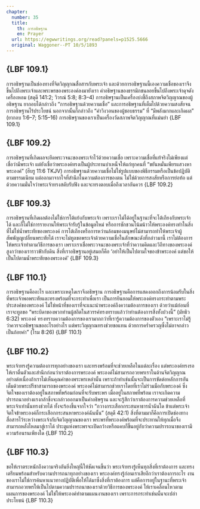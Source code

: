 ```yaml
---
chapter:
  number: 35
  title:
    th: การอธิษฐาน
    en: Prayer
  url: https://egwwritings.org/read?panels=p1525.5666
  original: Waggoner--PT 10/5/1893
---
```


## {LBF 109.1}

การอธิษฐานเป็นช่องทางที่จิตวิญญาณสื่อสารกับพระเจ้า และด้วยการอธิษฐานนี้เองความเชื่อของเราจึงขึ้นไปถึงพระเจ้าและพระพรของพระองค์ลงมายังเรา คำอธิษฐานของธรรมิกชนลอยขึ้นไปถึงพระเจ้าดุจดังเครื่องหอม (สดุดี 141:2; วิวรณ์ 5:8; 8:3–4) การอธิษฐานเป็นเครื่องบ่งชี้ถึงสภาพจิตวิญญาณของผู้อธิษฐาน ยากอบได้กล่าวถึง “การอธิษฐานด้วยความเชื่อ” และการอธิษฐานที่เต็มไปด้วยความสงสัยจนการอธิษฐานไร้ประโยชน์ นอกจากนั้นก็กล่าวถึง “คำวิงวอนของผู้ชอบธรรม” ที่ “มีพลังมากและเกิดผล” (ยากอบ 1:6–7; 5:15–16) การอธิษฐานของเราเป็นเครื่องวัดสภาพจิตวิญญาณที่แม่นยำ {LBF 109.1}

## {LBF 109.2}

การอธิษฐานที่เกิดผลจะยึดพระวจนะของพระเจ้าไว้ด้วยความเชื่อ เพราะความเชื่อที่แท้จริงไม่เพียงแต่เชื่อว่ามีพระเจ้า แต่ยังเชื่อว่าพระองค์ทรงเป็นผู้ประทานบำเหน็จให้แก่ทุกคนที่ “ขยันหมั่นเพียรแสวงหาพระองค์” (ฮีบรู 11:6 TKJV) การอธิษฐานด้วยความเชื่อไม่ใช่รูปแบบของพิธีกรรมหรือเป็นข้อปฏิบัติตามธรรมเนียม แต่ออกมาจากใจที่สำนึกในความต้องการของตน ไม่ใช่ด้วยการสงสัยหรือการย่อท้อ แต่ด้วยความมั่นใจว่าพระเจ้าทรงสดับรับฟัง และจะทรงตอบเมื่อถึงเวลาอันควร {LBF 109.2}

## {LBF 109.3}

การอธิษฐานที่เกิดผลต้องไม่ใช่การโต้แย้งกับพระเจ้า เพราะเราไม่ได้อยู่ในฐานะที่จะโต้เถียงกับพระเจ้าได้ และก็ไม่ใช่การรายงานให้พระเจ้ารับรู้ในข้อมูลใหม่ หรือการชักชวนโน้มน้าวให้พระองค์ทรงทำในสิ่งที่ไม่ใช่น้ำพระทัยของพระองค์ การโต้เถียงหรือการหว่านล้อมของมนุษย์ไม่สามารถทำให้พระเจ้าผู้สัพพัญญูเปลี่ยนพระทัยได้ เราจะไม่ทูลขอพระเจ้าด้วยความเชื่อในลักษณะดังที่กล่าวมานี้ เราไม่ต้องการให้พระเจ้าทำตามวิธีการของเรา เพราะเราเชื่อพระวจนะของพระเจ้าที่ว่าความคิดและวิถีทางของพระองค์สูงกว่าของเราราวฟ้ากับดิน สิ่งที่เราอธิษฐานอยู่เสมอก็คือ ‘อย่าให้เป็นไปตามใจของข้าพระองค์ แต่ขอให้เป็นไปตามน้ำพระทัยของพระองค์’ {LBF 109.3}

## {LBF 110.1}

การอธิษฐานคืออะไร และเพราะเหตุใดเราจึงอธิษฐาน การอธิษฐานคือการแสดงออกถึงการน้อมรับในสิ่งที่พระเจ้าพอพระทัยและทรงพร้อมที่จะกระทำเพื่อเรา เป็นการยินยอมให้พระองค์ทรงกระทำตามพระประสงค์ของพระองค์ ไม่ใช่หน้าที่ของเราที่จะแนะนำพระองค์ถึงความต้องการของเรา ด้วยว่าแม้ก่อนที่เราจะทูลขอ “พระบิดาของพวกท่านผู้สถิตในสวรรค์ทรงทราบแล้วว่าท่านต้องการสิ่งทั้งปวงนี้” (มัทธิว 6:32) พระองค์ ทรงทราบความต้องการของเรามากกว่าที่เรารู้ความต้องการของตัวเอง “เพราะเราไม่รู้ว่าควรจะอธิษฐานขออะไรอย่างไร แต่พระวิญญาณทรงช่วยขอแทน ด้วยการคร่ำครวญซึ่งไม่อาจกล่าวเป็นถ้อยคำ” (โรม 8:26) {LBF 110.1}

## {LBF 110.2}

พระเจ้าทรงรู้ความต้องการทุกอย่างของเรา และทรงพร้อมที่จะช่วยเหลือในแต่ละเรื่อง แต่พระองค์ทรงรอให้เราตื่นตัวและสำนึกก่อนว่าเราต้องการพระองค์ พระองค์ไม่สามารถอวยพรเราในด้านจิตวิญญาณอย่างต่อเนื่องถ้าเราไม่เห็นคุณค่าของพระพรเหล่านั้น เพราะถ้าทำเช่นนั้นจะเป็นการขัดต่อหลักการอันเต็มด้วยพระปรีชาสามารถของพระองค์ พระองค์ไม่สามารถช่วยเราโดยที่เราไม่ร่วมมือกับพระองค์ ซึ่งจิตใจของเราต้องอยู่ในสภาพที่พร้อมก่อนที่จะรับพระพร เมื่ออยู่ในสภาพที่พร้อม เราจะเกิดความปรารถนาอย่างแรงกล้าซึ่งจะกล่าวออกมาเป็นคำอธิษฐาน และจะรู้สึกว่าเราต้องการความช่วยเหลือที่พระเจ้าเท่านั้นทรงช่วยได้ ทั้งจะร้องขึ้นจากใจว่า “กวางกระเสือกกระสนหาธารน้ำฉันใด ข้าแต่พระเจ้า จิตใจข้าพระองค์ก็กระเสือกกระสนหาพระองค์ฉันนั้น” (สดุดี 42:1) สิ่งที่ตามมาก็คือการเปิดช่องทางสื่อสารไว้ระหว่างพระเจ้ากับจิตวิญญาณของเรา พระพรที่พระองค์พร้อมที่จะประทานให้ทุกเมื่อจึงสามารถหลั่งไหลมาสู่เราได้ ประตูแห่งพระพรจะเปิดกว้างหรือแคบก็ขึ้นอยู่กับว่าความปรารถนาของเรามีความร้อนรนเพียงใด {LBF 110.2}

## {LBF 110.3}

ขอให้เราตระหนักถึงความจริงอันยิ่งใหญ่นี้ให้ชัดเจนขึ้นว่า พระเจ้าทรงรู้เห็นทุกสิ่งที่เราต้องการ และทรงเตรียมพร้อมสำหรับความปรารถนาทุกอย่างของเรา พระองค์ทรงรู้ก่อนเราเสียอีกว่าเราต้องการอะไร งานของเราไม่ใช่การค้นหาแนวทางปฏิบัติเพื่อให้ได้มาซึ่งสิ่งที่เราต้องการ แต่คือการอยู่ในฐานะที่พระเจ้าสามารถอวยพรให้เป็นไปตามความปรารถนาของเราด้วยวิธีการของพระองค์ ให้เราเคลื่อนไหวตามแผนการของพระองค์ ไม่ใช่ให้พระองค์ทำตามแผนงานของเรา เพราะการกระทำเช่นนั้นจะเปล่าประโยชน์ {LBF 110.3}

